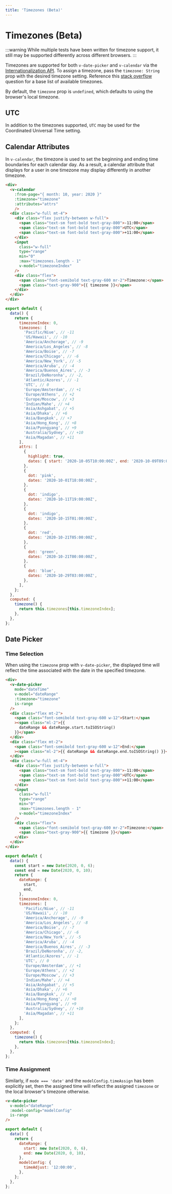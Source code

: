 ```yaml
---
title: 'Timezones (Beta)'
---
```


# Timezones (Beta)

:::warning
While multiple tests have been written for timezone support, it still may be supported differently across different browsers.
:::

Timezones are supported for both `v-date-picker` and `v-calendar` via the [Internationalization API](https://developer.mozilla.org/en-US/docs/Web/JavaScript/Reference/Global_Objects/Intl). To assign a timezone, pass the `timezone: String` prop with the desired timezone setting. Reference this [stack overflow](https://stackoverflow.com/questions/38399465/how-to-get-list-of-all-timezones-in-javascript) question for a base list of available timezones.

By default, the `timezone` prop is `undefined`, which defaults to using the browser's local timezone.

## UTC

In addition to the timezones supported, `UTC` may be used for the Coordinated Universal Time setting.

## Calendar Attributes

In `v-calendar`, the timezone is used to set the beginning and ending time boundaries for each calendar day. As a result, a calendar attribute that displays for a user in one timezone may display differently in another timezone.

<guide-timezones-range />

```html
<div>
  <v-calendar
    :from-page="{ month: 10, year: 2020 }"
    :timezone="timezone"
    :attributes="attrs"
    />
  <div class="w-full mt-4">
    <div class="flex justify-between w-full">
      <span class="text-sm font-bold text-gray-800">-11:00</span>
      <span class="text-sm font-bold text-gray-800">UTC</span>
      <span class="text-sm font-bold text-gray-800">+11:00</span>
    </div>
    <input
      class="w-full"
      type="range"
      min="0"
      :max="timezones.length - 1"
      v-model="timezoneIndex"
    />
    <div class="flex">
      <span class="font-semibold text-gray-600 mr-2">Timezone:</span>
      <span class="text-gray-900">{{ timezone }}</span>
    </div>
  </div>
</div>
```

```js
export default {
  data() {
    return {
      timezoneIndex: 0,
      timezones: [
        'Pacific/Niue', // -11
        'US/Hawaii', // -10
        'America/Anchorage', // -9
        'America/Los_Angeles', // -8
        'America/Boise', // -7
        'America/Chicago', // -6
        'America/New_York', // -5
        'America/Aruba', // -4
        'America/Buenos_Aires', // -3
        'Brazil/DeNoronha', // -2,
        'Atlantic/Azores', // -1
        'UTC', // 0
        'Europe/Amsterdam', // +1
        'Europe/Athens', // +2
        'Europe/Moscow', // +3
        'Indian/Mahe', // +4
        'Asia/Ashgabat', // +5
        'Asia/Dhaka', // +6
        'Asia/Bangkok', // +7
        'Asia/Hong_Kong', // +8
        'Asia/Pyongyang', // +9
        'Australia/Sydney', // +10
        'Asia/Magadan', // +11
      ],
      attrs: [
        {
          highlight: true,
          dates: { start: '2020-10-05T10:00:00Z', end: '2020-10-09T09:00:00Z' },
        },
        {
          dot: 'pink',
          dates: '2020-10-01T18:00:00Z',
        },
        {
          dot: 'indigo',
          dates: '2020-10-11T19:00:00Z',
        },
        {
          dot: 'indigo',
          dates: '2020-10-15T01:00:00Z',
        },
        {
          dot: 'red',
          dates: '2020-10-21T05:00:00Z',
        },
        {
          dot: 'green',
          dates: '2020-10-21T00:00:00Z',
        },
        {
          dot: 'blue',
          dates: '2020-10-29T03:00:00Z',
        },
      ],
    };
  },
  computed: {
    timezone() {
      return this.timezones[this.timezoneIndex];
    },
  },
};
```

## Date Picker

### Time Selection

When using the `timezone` prop with `v-date-picker`, the displayed time will reflect the time associated with the date in the specified timezone.

<guide-timezones-picker-time />

```html
<div>
  <v-date-picker
    mode="dateTime"
    v-model="dateRange"
    :timezone="timezone"
    is-range
  />
  <div class="flex mt-2">
    <span class="font-semibold text-gray-600 w-12">Start:</span
    ><span class="ml-2">{{
      dateRange && dateRange.start.toISOString()
    }}</span>
  </div>
  <div class="flex mt-2">
    <span class="font-semibold text-gray-600 w-12">End:</span
    ><span class="ml-2">{{ dateRange && dateRange.end.toISOString() }}</span>
  </div>
  <div class="w-full mt-4">
    <div class="flex justify-between w-full">
      <span class="text-sm font-bold text-gray-800">-11:00</span>
      <span class="text-sm font-bold text-gray-800">UTC</span>
      <span class="text-sm font-bold text-gray-800">+11:00</span>
    </div>
    <input
      class="w-full"
      type="range"
      min="0"
      :max="timezones.length - 1"
      v-model="timezoneIndex"
    />
    <div class="flex">
      <span class="font-semibold text-gray-600 mr-2">Timezone:</span>
      <span class="text-gray-900">{{ timezone }}</span>
    </div>
  </div>
</div>
```

```js
export default {
  data() {
    const start = new Date(2020, 0, 6);
    const end = new Date(2020, 0, 10);
    return {
      dateRange: {
        start,
        end,
      },
      timezoneIndex: 0,
      timezones: [
        'Pacific/Niue', // -11
        'US/Hawaii', // -10
        'America/Anchorage', // -9
        'America/Los_Angeles', // -8
        'America/Boise', // -7
        'America/Chicago', // -6
        'America/New_York', // -5
        'America/Aruba', // -4
        'America/Buenos_Aires', // -3
        'Brazil/DeNoronha', // -2,
        'Atlantic/Azores', // -1
        'UTC', // 0
        'Europe/Amsterdam', // +1
        'Europe/Athens', // +2
        'Europe/Moscow', // +3
        'Indian/Mahe', // +4
        'Asia/Ashgabat', // +5
        'Asia/Dhaka', // +6
        'Asia/Bangkok', // +7
        'Asia/Hong_Kong', // +8
        'Asia/Pyongyang', // +9
        'Australia/Sydney', // +10
        'Asia/Magadan', // +11
      ],
    };
  },
  computed: {
    timezone() {
      return this.timezones[this.timezoneIndex];
    },
  },
};
```

### Time Assignment

Similarly, if `mode === 'date'` and the `modelConfig.timeAssign` has been explicitly set, then the assigned time will reflect the assigned `timezone` or the local browser's timezone otherwise.

<guide-timezones-picker-date />

```html
<v-date-picker
  v-model="dateRange"
  :model-config="modelConfig"
  is-range
/>
```

```js
export default {
  data() {
    return {
      dateRange: {
        start: new Date(2020, 0, 6),
        end: new Date(2020, 0, 10),
      },
      modelConfig: {
        timeAdjust: '12:00:00',
      },
    };
  },
};
```